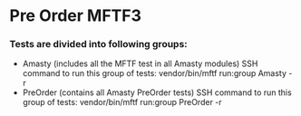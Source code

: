 # Pre Order MFTF3

### Tests are divided into following groups:
- Amasty (includes all the MFTF test in all Amasty modules)
 	SSH command to run this group of tests:   vendor/bin/mftf run:group Amasty -r
- PreOrder (contains all Amasty PreOrder tests)
	SSH command to run this group of tests:   vendor/bin/mftf run:group PreOrder -r
